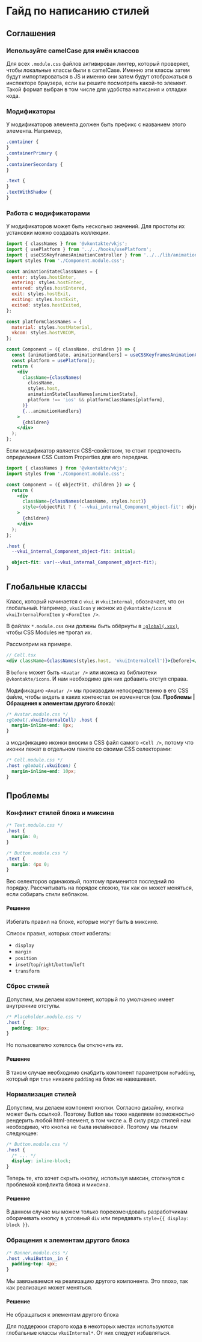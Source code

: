 # Гайд по написанию стилей

## Соглашения

### Используйте camelCase для имён классов

Для всех `.module.css` файлов активирован линтер, который проверяет, чтобы локальные классы были в camelCase. Именно эти классы затем будут импортироваться в JS и именно они затем будут отображаться в инспекторе браузера, если вы решите посмотреть какой-то элемент. Такой формат выбран в том числе для удобства написания и отладки кода.

### Модификаторы

У модификаторов элемента должен быть префикс с названием этого элемента. Например,

```css
.container {
}
.containerPrimary {
}
.containerSecondary {
}

.text {
}
.textWithShadow {
}
```

### Работа с модификаторами

У модификаторов может быть несколько значений. Для простоты их установки можно создавать коллекции.

```jsx
import { classNames } from '@vkontakte/vkjs';
import { usePlatform } from '../../hooks/usePlatform';
import { useCSSKeyframesAnimationController } from '../../lib/animation';
import styles from './Component.module.css';

const animationStateClassNames = {
  enter: styles.hostEnter,
  entering: styles.hostEnter,
  entered: styles.hostEntered,
  exit: styles.hostExit,
  exiting: styles.hostExit,
  exited: styles.hostExited,
};

const platformClassNames = {
  material: styles.hostMaterial,
  vkcom: styles.hostVKCOM,
};

const Component = ({ className, children }) => {
  const [animationState, animationHandlers] = useCSSKeyframesAnimationController('enter');
  const platform = usePlatform();
  return (
    <div
      className={classNames(
        className,
        styles.host,
        animationStateClassNames[animationState],
        platform !== 'ios' && platformClassNames[platform],
      )}
      {...animationHandlers}
    >
      {children}
    </div>
  );
};
```

Если модификатор является CSS-свойством, то стоит предпочесть определения CSS Custom Properties
для его передачи.

```jsx
import { classNames } from '@vkontakte/vkjs';
import styles from './Component.module.css';

const Component = ({ objectFit, children }) => {
  return (
    <div
      className={classNames(className, styles.host)}
      style={objectFit ? { '--vkui_internal_Component_object-fit': objectFit } : undefined}
    >
      {children}
    </div>
  );
};
```

```css
.host {
  --vkui_internal_Component_object-fit: initial;

  object-fit: var(--vkui_internal_Component_object-fit);
}
```

## Глобальные классы

Класс, который начинается с `vkui` и `vkuiInternal`, обозначает, что он глобальный. Например,
`vkuiIcon` у иконок из `@vkontakte/icons` и `vkuiInternalFormItem` у `<FormItem />`.

В файлах `*.module.css` они должны быть обёрнуты в [`:global(.xxx)`](https://github.com/css-modules/css-modules#exceptions),
чтобы CSS Modules не трогал их.

Рассмотрим на примере.

```jsx
// Cell.tsx
<div className={classNames(styles.host, 'vkuiInternalCell')}>{before}</div>
```

В `before` может быть `<Avatar />` или иконка из библиотеки `@vkontakte/icons`. И нам необходимо
для них добавить отступ справа.

Модификацию `<Avatar />` мы производим непосредственно в его CSS файле, чтобы видеть в каких
контекстах он изменяется (см. **Проблемы | Обращения к элементам другого блока**):

```css
/* Avatar.module.css */
:global(.vkuiInternalCell) .host {
  margin-inline-end: 8px;
}
```

а модификацию иконки вносим в CSS файл самого `<Cell />`, потому что иконки лежат в отдельном
пакете со своими CSS селекторами:

```css
/* Cell.module.css */
.host :global(.vkuiIcon) {
  margin-inline-end: 10px;
}
```

## Проблемы

### Конфликт стилей блока и миксина

```css
/* Text.module.css */
.host {
  margin: 0;
}
```

```css
/* Button.module.css */
.text {
  margin: 4px 0;
}
```

Вес селекторов одинаковый, поэтому применится последний по порядку. Рассчитывать на порядок сложно, так как он может
меняться, если собирать стили вебпаком.

#### Решение

Избегать правил на блоке, которые могут быть в миксине.

Список правил, которых стоит избегать:

- `display`
- `margin`
- `position`
- `inset`/`top`/`right`/`bottom`/`left`
- `transform`

### Сброс стилей

Допустим, мы делаем компонент, который по умолчанию имеет внутренние отступы.

```css
/* Placeholder.module.css */
.host {
  padding: 16px;
}
```

Но пользователю хотелось бы отключить их.

#### Решение

В таком случае необходимо снабдить компонент параметром `noPadding`, который при `true` никакие
`padding` на блок не навешивает.

### Нормализация стилей

Допустим, мы делаем компонент кнопки. Согласно дизайну, кнопка может быть ссылкой. Поэтому
Button мы тоже наделяем возможностью рендерить любой html-элемент, в том числе `a`. В силу
ряда стилей нам необходимо, что кнопка не была инлайновой. Поэтому мы пишем следующее:

```css
/* Button.module.css */
.host {
  /* ... */
  display: inline-block;
}
```

Теперь те, кто хочет скрыть кнопку, используя миксин, столкнутся с проблемой конфликта
блока и миксина.

#### Решение

В данном случае мы можем только порекомендовать разработчикам оборачивать кнопку
в условный `div` или передавать `style={{ display: block }}`.

### Обращения к элементам другого блока

```css
/* Banner.module.css */
.host .vkuiButton__in {
  padding-top: 4px;
}
```

Мы завязываемся на реализацию другого компонента. Это плохо, так как реализация может меняться.

#### Решение

Не обращаться к элементам другого блока

Для поддержки старого кода в некоторых местах используются глобальные классы `vkuiInternal*`.
От них следует избавляться.
